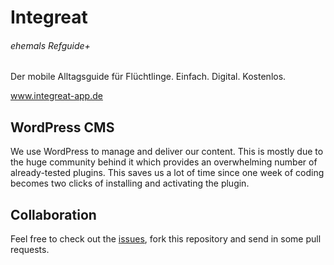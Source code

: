 # Integreat
###### ehemals Refguide+ 

Der mobile Alltagsguide für Flüchtlinge. 
Einfach. Digital. Kostenlos.

www.integreat-app.de


## WordPress CMS
We use WordPress to manage and deliver our content.
This is mostly due to the huge community behind it which provides an overwhelming number of already-tested plugins. This saves us a lot of time since one week of coding becomes two clicks of installing and activating the plugin.


## Collaboration
Feel free to check out the [issues](https://github.com/Integreat/cms/issues), fork this repository and send in some pull requests.
